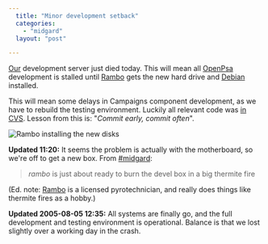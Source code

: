 ```yaml
---
  title: "Minor development setback"
  categories: 
    - "midgard"
  layout: "post"

---
```

[Our][1] development server just died today. This will mean all [OpenPsa][2] development is stalled until [Rambo][3] gets the new hard drive and [Debian][4] installed.

This will mean some delays in Campaigns component development, as we have to rebuild the testing environment. Luckily all relevant code was [in CVS][5]. Lesson from this is: "_Commit early, commit often_".

![Rambo installing the new disks](https://s3.eu-central-1.amazonaws.com/bergie-iki-fi/rambo-devel-server.jpg)

__Updated 11:20:__ It seems the problem is actually with the motherboard, so we're off to get a new box. From [#midgard][6]:

> _rambo_ is just about ready to burn the devel box in a big thermite fire

(Ed. note: [Rambo][3] is a licensed pyrotechnician, and really does things like thermite fires as a hobby.)

__Updated 2005-08-05 12:35:__ All systems are finally go, and the full development and testing environment is operational. Balance is that we lost slightly over a working day in the crash.

[1]: http://www.nemein.com/
[2]: http://www.openpsa.org/
[3]: http://www.nemein.com/people/rambo/
[4]: http://www.debian.org/
[5]: http://openpsa.tigris.org/source/browse/openpsa/src/fs-midcom/openpsa/
[6]: http://www.midgard-project.org/midcom-permalink-5d84fbbc1f981f45809279982e624190
